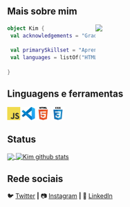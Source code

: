 
## Mais sobre mim

<img align="right" width="300" src="https://i2.wp.com/allhtaccess.info/wp-content/uploads/2018/03/programming.gif?fit=1281%2C716&ssl=1" />

```kotlin
object Kim {
 val acknowledgements = "Graduanda em Sistemas para Internet"

 val primarySkillset = "Aprendendo..."
 val languages = listOf("HTML", "CSS", "JavaScript", "Portugol")

}
```

## Linguagens e ferramentas

<code><img height="30" src="https://raw.githubusercontent.com/github/explore/80688e429a7d4ef2fca1e82350fe8e3517d3494d/topics/javascript/javascript.png"></code>
<code><img height="30" src="https://raw.githubusercontent.com/github/explore/80688e429a7d4ef2fca1e82350fe8e3517d3494d/topics/visual-studio-code/visual-studio-code.png"></code>
<code><img height="30" src="https://raw.githubusercontent.com/github/explore/80688e429a7d4ef2fca1e82350fe8e3517d3494d/topics/html/html.png"></code>
<code><img height="30" src="https://raw.githubusercontent.com/github/explore/80688e429a7d4ef2fca1e82350fe8e3517d3494d/topics/css/css.png"></code>

## Status

<a href="https://github.com/Gurupreet">
  <img align="center" src="https://github-readme-stats.vercel.app/api/top-langs/?username=kimpmr&theme=dracula&hide_langs_below=1" />
</a>

<a href="https://github.com/Gurupreet">
 <img align="center" src="https://github-readme-stats.vercel.app/api?username=kimpmr&show_icons=true&theme=dracula&line_height=27" alt="Kim github stats"/>
</a>

[twitter]: https://twitter.com/_kimdim
[instagram]: https://www.instagram.com/kimpmr_/
[linkedin]: https://br.linkedin.com/in/kimberlly-porciuncula-maso-rodrigues-b947a9217

<br>

## Rede sociais

🐦 [Twitter][twitter] **|**
📷 [Instagram][instagram] **|**
👔 [LinkedIn][linkedin]
